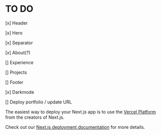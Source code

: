 # TO DO

[x] Header

[x] Hero

[x] Separator

[x] About(?)

[] Experience

[] Projects

[] Footer

[x] Darkmode

[] Deploy portfolio / update URL

The easiest way to deploy your Next.js app is to use the [Vercel Platform](https://vercel.com/new?utm_medium=default-template&filter=next.js&utm_source=create-next-app&utm_campaign=create-next-app-readme) from the creators of Next.js.

Check out our [Next.js deployment documentation](https://nextjs.org/docs/deployment) for more details.
